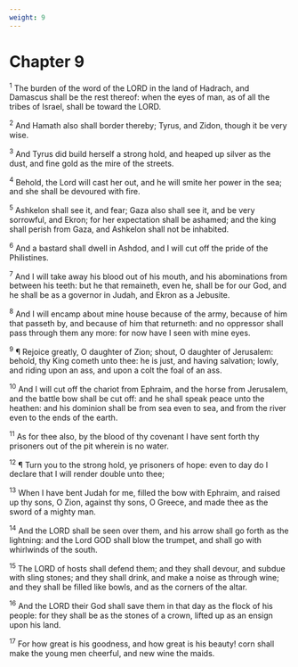 ```yaml
---
weight: 9
---
```


# Chapter 9

<sup>1</sup> The burden of the word of the LORD in the land of Hadrach, and Damascus shall be the rest thereof: when the eyes of man, as of all the tribes of Israel, shall be toward the LORD. 

<sup>2</sup> And Hamath also shall border thereby; Tyrus, and Zidon, though it be very wise. 

<sup>3</sup> And Tyrus did build herself a strong hold, and heaped up silver as the dust, and fine gold as the mire of the streets. 

<sup>4</sup> Behold, the Lord will cast her out, and he will smite her power in the sea; and she shall be devoured with fire. 

<sup>5</sup> Ashkelon shall see it, and fear; Gaza also shall see it, and be very sorrowful, and Ekron; for her expectation shall be ashamed; and the king shall perish from Gaza, and Ashkelon shall not be inhabited. 

<sup>6</sup> And a bastard shall dwell in Ashdod, and I will cut off the pride of the Philistines. 

<sup>7</sup> And I will take away his blood out of his mouth, and his abominations from between his teeth: but he that remaineth, even he, shall be for our God, and he shall be as a governor in Judah, and Ekron as a Jebusite. 

<sup>8</sup> And I will encamp about mine house because of the army, because of him that passeth by, and because of him that returneth: and no oppressor shall pass through them any more: for now have I seen with mine eyes. 

<sup>9</sup> ¶ Rejoice greatly, O daughter of Zion; shout, O daughter of Jerusalem: behold, thy King cometh unto thee: he is just, and having salvation; lowly, and riding upon an ass, and upon a colt the foal of an ass. 

<sup>10</sup> And I will cut off the chariot from Ephraim, and the horse from Jerusalem, and the battle bow shall be cut off: and he shall speak peace unto the heathen: and his dominion shall be from sea even to sea, and from the river even to the ends of the earth. 

<sup>11</sup> As for thee also, by the blood of thy covenant I have sent forth thy prisoners out of the pit wherein is no water. 

<sup>12</sup> ¶ Turn you to the strong hold, ye prisoners of hope: even to day do I declare that I will render double unto thee; 

<sup>13</sup> When I have bent Judah for me, filled the bow with Ephraim, and raised up thy sons, O Zion, against thy sons, O Greece, and made thee as the sword of a mighty man. 

<sup>14</sup> And the LORD shall be seen over them, and his arrow shall go forth as the lightning: and the Lord GOD shall blow the trumpet, and shall go with whirlwinds of the south. 

<sup>15</sup> The LORD of hosts shall defend them; and they shall devour, and subdue with sling stones; and they shall drink, and make a noise as through wine; and they shall be filled like bowls, and as the corners of the altar. 

<sup>16</sup> And the LORD their God shall save them in that day as the flock of his people: for they shall be as the stones of a crown, lifted up as an ensign upon his land. 

<sup>17</sup> For how great is his goodness, and how great is his beauty! corn shall make the young men cheerful, and new wine the maids. 



